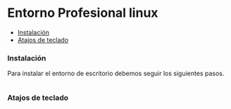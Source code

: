 # Entorno Profesional linux

- [Instalación](#instalación)
- [Atajos de teclado](#atajos-de-teclado)


### Instalación 
Para instalar el entorno de escritorio debemos seguir los siguientes pasos.
```bash

```





### Atajos de teclado 


